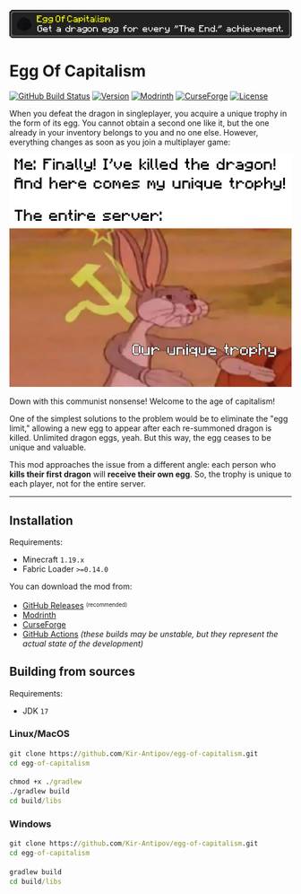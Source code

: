 ![Logo](media/logo.png)

# Egg Of Capitalism

[![GitHub Build Status](https://img.shields.io/github/actions/workflow/status/Kir-Antipov/egg-of-capitalism/build-artifacts.yml?style=flat&logo=github&cacheSeconds=3600)](https://github.com/Kir-Antipov/egg-of-capitalism/actions/workflows/build-artifacts.yml)
[![Version](https://img.shields.io/github/v/release/Kir-Antipov/egg-of-capitalism?sort=date&style=flat&label=version&cacheSeconds=3600)](https://github.com/Kir-Antipov/egg-of-capitalism/releases/latest)
[![Modrinth](https://img.shields.io/badge/dynamic/json?color=00AF5C&label=Modrinth&query=title&url=https://api.modrinth.com/v2/project/egg-of-capitalism&style=flat&cacheSeconds=3600&logo=modrinth)](https://modrinth.com/mod/egg-of-capitalism)
[![CurseForge](https://img.shields.io/badge/dynamic/json?color=F16436&label=CurseForge&query=title&url=https://api.cfwidget.com/490007&cacheSeconds=3600&logo=curseforge)](https://www.curseforge.com/minecraft/mc-mods/egg-of-capitalism)
[![License](https://img.shields.io/github/license/Kir-Antipov/egg-of-capitalism?style=flat&cacheSeconds=36000)](https://github.com/Kir-Antipov/egg-of-capitalism/blob/HEAD/LICENSE.md)

When you defeat the dragon in singleplayer, you acquire a unique trophy in the form of its egg. You cannot obtain a second one like it, but the one already in your inventory belongs to you and no one else. However, everything changes as soon as you join a multiplayer game:

![Our unique trophy](media/our.png)

Down with this communist nonsense! Welcome to the age of capitalism!

One of the simplest solutions to the problem would be to eliminate the "egg limit," allowing a new egg to appear after each re-summoned dragon is killed. Unlimited dragon eggs, yeah. But this way, the egg ceases to be unique and valuable.

This mod approaches the issue from a different angle: each person who **kills their first dragon** will **receive their own egg**. So, the trophy is unique to each player, not for the entire server.

----

## Installation

Requirements:
 - Minecraft `1.19.x`
 - Fabric Loader `>=0.14.0`

You can download the mod from:

 - [GitHub Releases](https://github.com/Kir-Antipov/egg-of-capitalism/releases/latest) <sup><sub>(recommended)</sub></sup>
 - [Modrinth](https://modrinth.com/mod/egg-of-capitalism)
 - [CurseForge](https://www.curseforge.com/minecraft/mc-mods/egg-of-capitalism)
 - [GitHub Actions](https://github.com/Kir-Antipov/egg-of-capitalism/actions/workflows/build-artifacts.yml) *(these builds may be unstable, but they represent the actual state of the development)*

## Building from sources

Requirements:
 - JDK `17`

### Linux/MacOS

```cmd
git clone https://github.com/Kir-Antipov/egg-of-capitalism.git
cd egg-of-capitalism

chmod +x ./gradlew
./gradlew build
cd build/libs
```
### Windows

```cmd
git clone https://github.com/Kir-Antipov/egg-of-capitalism.git
cd egg-of-capitalism

gradlew build
cd build/libs
```